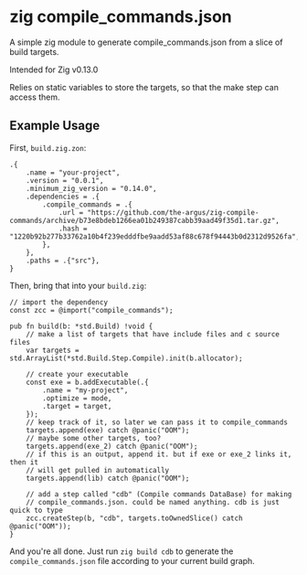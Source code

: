 # zig compile_commands.json

A simple zig module to generate compile_commands.json from a slice of build targets.

Intended for Zig v0.13.0

Relies on static variables to store the targets, so that the make step can
access them.

## Example Usage

First, `build.zig.zon`:

```zig
.{
    .name = "your-project",
    .version = "0.0.1",
    .minimum_zig_version = "0.14.0",
    .dependencies = .{
        .compile_commands = .{
            .url = "https://github.com/the-argus/zig-compile-commands/archive/b73e8bdeb1266ea01b249387cabb39aad49f35d1.tar.gz",
            .hash = "1220b92b277b33762a10b4f239edddfbe9aadd53af88c678f94443b0d2312d9526fa",
        },
    },
    .paths = .{"src"},
}
```

Then, bring that into your `build.zig`:

```zig
// import the dependency
const zcc = @import("compile_commands");

pub fn build(b: *std.Build) !void {
    // make a list of targets that have include files and c source files
    var targets = std.ArrayList(*std.Build.Step.Compile).init(b.allocator);

    // create your executable
    const exe = b.addExecutable(.{
        .name = "my-project",
        .optimize = mode,
        .target = target,
    });
    // keep track of it, so later we can pass it to compile_commands
    targets.append(exe) catch @panic("OOM");
    // maybe some other targets, too?
    targets.append(exe_2) catch @panic("OOM");
    // if this is an output, append it. but if exe or exe_2 links it, then it
    // will get pulled in automatically
    targets.append(lib) catch @panic("OOM");

    // add a step called "cdb" (Compile commands DataBase) for making
    // compile_commands.json. could be named anything. cdb is just quick to type
    zcc.createStep(b, "cdb", targets.toOwnedSlice() catch @panic("OOM"));
}
```

And you're all done. Just run `zig build cdb` to generate the `compile_commands.json`
file according to your current build graph.
